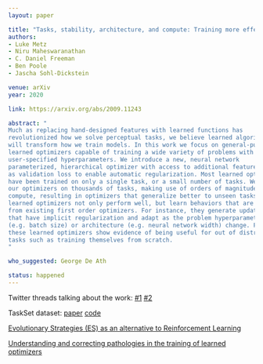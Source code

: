 ```yaml
---
layout: paper

title: "Tasks, stability, architecture, and compute: Training more effective learned optimizers, and using them to train themselves"
authors:
- Luke Metz
- Niru Maheswaranathan
- C. Daniel Freeman
- Ben Poole
- Jascha Sohl-Dickstein

venue: arXiv
year: 2020

link: https://arxiv.org/abs/2009.11243

abstract: "
Much as replacing hand-designed features with learned functions has 
revolutionized how we solve perceptual tasks, we believe learned algorithms
will transform how we train models. In this work we focus on general-purpose
learned optimizers capable of training a wide variety of problems with no 
user-specified hyperparameters. We introduce a new, neural network 
parameterized, hierarchical optimizer with access to additional features such
as validation loss to enable automatic regularization. Most learned optimizers
have been trained on only a single task, or a small number of tasks. We train
our optimizers on thousands of tasks, making use of orders of magnitude more
compute, resulting in optimizers that generalize better to unseen tasks. The
learned optimizers not only perform well, but learn behaviors that are distinct
from existing first order optimizers. For instance, they generate update steps
that have implicit regularization and adapt as the problem hyperparameters 
(e.g. batch size) or architecture (e.g. neural network width) change. Finally,
these learned optimizers show evidence of being useful for out of distribution
tasks such as training themselves from scratch.
"

who_suggested: George De Ath

status: happened
---
```

Twitter threads talking about the work: 
[#1](https://twitter.com/Luke_Metz/status/1308951548979011585)
[#2](https://twitter.com/jaschasd/status/1308966305525952514)

TaskSet dataset:
[paper](https://arxiv.org/abs/2002.11887)
[code](https://github.com/google-research/google-research/tree/master/task_set)

[Evolutionary Strategies (ES) as an alternative to Reinforcement Learning](
https://openai.com/blog/evolution-strategies/)

[Understanding and correcting pathologies in the training of learned optimizers](
http://proceedings.mlr.press/v97/metz19a.html)